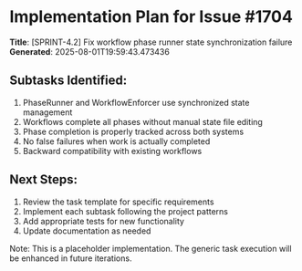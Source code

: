 # Implementation Plan for Issue #1704

**Title**: [SPRINT-4.2] Fix workflow phase runner state synchronization failure
**Generated**: 2025-08-01T19:59:43.473436

## Subtasks Identified:
1. PhaseRunner and WorkflowEnforcer use synchronized state management
2. Workflows complete all phases without manual state file editing
3. Phase completion is properly tracked across both systems
4. No false failures when work is actually completed
5. Backward compatibility with existing workflows

## Next Steps:
1. Review the task template for specific requirements
2. Implement each subtask following the project patterns
3. Add appropriate tests for new functionality
4. Update documentation as needed

Note: This is a placeholder implementation. The generic task execution
will be enhanced in future iterations.

